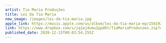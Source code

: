 ```yaml
---
artist: Tia Maria Produções
title: Lei Da Tia Maria
new_image: /images/lei-da-tia-maria.jpg
apple_link: https://music.apple.com/us/album/lei-da-tia-maria-ep/1541926648
link: https://www.dropbox.com/s/jq1aj4umu2ppd6t/TiaMariaProducoes.zip?dl=1
published_date: 2020-12-15T00:03:54.255Z
---
```

